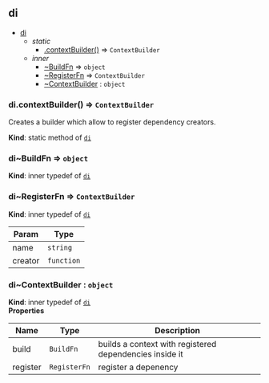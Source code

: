 <a name="module_di"></a>

## di

- [di](#module_di)
  - _static_
    - [.contextBuilder()](#module_di.contextBuilder) ⇒ <code>ContextBuilder</code>
  - _inner_
    - [~BuildFn](#module_di..BuildFn) ⇒ <code>object</code>
    - [~RegisterFn](#module_di..RegisterFn) ⇒ <code>ContextBuilder</code>
    - [~ContextBuilder](#module_di..ContextBuilder) : <code>object</code>

<a name="module_di.contextBuilder"></a>

### di.contextBuilder() ⇒ <code>ContextBuilder</code>

Creates a builder which allow to register
dependency creators.

**Kind**: static method of [<code>di</code>](#module_di)  
<a name="module_di..BuildFn"></a>

### di~BuildFn ⇒ <code>object</code>

**Kind**: inner typedef of [<code>di</code>](#module_di)  
<a name="module_di..RegisterFn"></a>

### di~RegisterFn ⇒ <code>ContextBuilder</code>

**Kind**: inner typedef of [<code>di</code>](#module_di)

| Param   | Type                  |
| ------- | --------------------- |
| name    | <code>string</code>   |
| creator | <code>function</code> |

<a name="module_di..ContextBuilder"></a>

### di~ContextBuilder : <code>object</code>

**Kind**: inner typedef of [<code>di</code>](#module_di)  
**Properties**

| Name     | Type                    | Description                                             |
| -------- | ----------------------- | ------------------------------------------------------- |
| build    | <code>BuildFn</code>    | builds a context with registered dependencies inside it |
| register | <code>RegisterFn</code> | register a depenency                                    |
